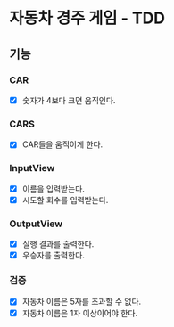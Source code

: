 # 자동차 경주 게임 - TDD
## 기능
### CAR
- [x] 숫자가 4보다 크면 움직인다.

### CARS
- [x] CAR들을 움직이게 한다.

### InputView
- [x] 이름을 입력받는다.
- [x] 시도할 회수를 입력받는다.

### OutputView
- [x] 실행 결과를 출력한다.
- [x] 우승자를 출력한다.

### 검증
- [x] 자동차 이름은 5자를 초과할 수 없다.
- [x] 자동차 이름은 1자 이상이어야 한다.
